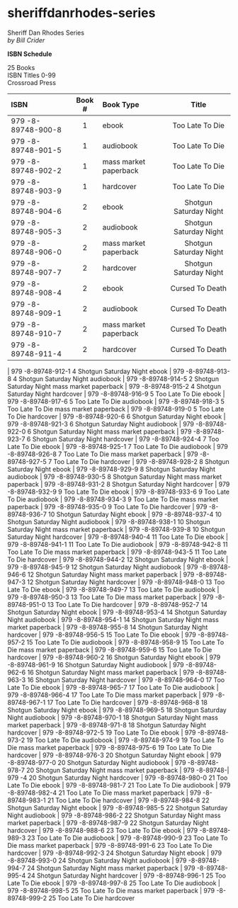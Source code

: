 # sheriffdanrhodes-series
Sheriff Dan Rhodes Series  
*by Bill Crider*
    
**ISBN Schedule**  
  
25 Books  
ISBN Titles 0-99  
Crossroad Press  
  
  
| ISBN               | Book # |      Book Type         | Title                      |
| :-----------       | :---:  |       :---------       | :-------------------------:| 
| 979 -8-89748-900-8 |	1     | ebook                  | Too Late To Die            |  
| 979 -8-89748-901-5 |	1     | audiobook              | Too Late To Die            |
| 979 -8-89748-902-2 |	1     | mass market paperback  | Too Late To Die            | 
| 979 -8-89748-903-9 |	1     | hardcover              | Too Late To Die            | 
| 979 -8-89748-904-6 |	2     | ebook                  | Shotgun Saturday Night     | 
| 979 -8-89748-905-3 |	2     | audiobook              | Shotgun Saturday Night     | 
| 979 -8-89748-906-0 |	2     | mass market paperback  | Shotgun Saturday Night     | 
| 979 -8-89748-907-7 |	2     | hardcover              | Shotgun Saturday Night     | 
| 979 -8-89748-908-4 |	2     | ebook                  | Cursed To Death            | 
| 979 -8-89748-909-1 |	2     | audiobook              | Cursed To Death            | 
| 979 -8-89748-910-7 |	2     | mass market paperback  | Cursed To Death            | 
| 979 -8-89748-911-4 |	2     | hardcover              | Cursed To Death            | 


| 979 -8-89748-912-1	4	Shotgun Saturday Night	ebook
| 979 -8-89748-913-8	4	Shotgun Saturday Night	audiobook
| 979 -8-89748-914-5	2	Shotgun Saturday Night	mass market paperback
| 979 -8-89748-915-2	4	Shotgun Saturday Night	hardcover
| 979 -8-89748-916-9	5	Too Late To Die	ebook
| 979 -8-89748-917-6	5	Too Late To Die	audiobook
| 979 -8-89748-918-3	5	Too Late To Die	mass market paperback
| 979 -8-89748-919-0	5	Too Late To Die	hardcover
| 979 -8-89748-920-6	6	Shotgun Saturday Night	ebook
| 979 -8-89748-921-3	6	Shotgun Saturday Night	audiobook
| 979 -8-89748-922-0	6	Shotgun Saturday Night	mass market paperback
| 979 -8-89748-923-7	6	Shotgun Saturday Night	hardcover
| 979 -8-89748-924-4	7	Too Late To Die	ebook
| 979 -8-89748-925-1	7	Too Late To Die	audiobook
| 979 -8-89748-926-8	7	Too Late To Die	mass market paperback
| 979 -8-89748-927-5	7	Too Late To Die	hardcover
| 979 -8-89748-928-2	8	Shotgun Saturday Night	ebook
| 979 -8-89748-929-9	8	Shotgun Saturday Night	audiobook
| 979 -8-89748-930-5	8	Shotgun Saturday Night	mass market paperback
| 979 -8-89748-931-2	8	Shotgun Saturday Night	hardcover
| 979 -8-89748-932-9	9	Too Late To Die	ebook
| 979 -8-89748-933-6	9	Too Late To Die	audiobook
| 979 -8-89748-934-3	9	Too Late To Die	mass market paperback
| 979 -8-89748-935-0	9	Too Late To Die	hardcover
| 979 -8-89748-936-7	10	Shotgun Saturday Night	ebook
| 979 -8-89748-937-4	10	Shotgun Saturday Night	audiobook
| 979 -8-89748-938-1	10	Shotgun Saturday Night	mass market paperback
| 979 -8-89748-939-8	10	Shotgun Saturday Night	hardcover
| 979 -8-89748-940-4	11	Too Late To Die	ebook
| 979 -8-89748-941-1	11	Too Late To Die	audiobook
| 979 -8-89748-942-8	11	Too Late To Die	mass market paperback
| 979 -8-89748-943-5	11	Too Late To Die	hardcover
| 979 -8-89748-944-2	12	Shotgun Saturday Night	ebook
| 979 -8-89748-945-9	12	Shotgun Saturday Night	audiobook
| 979 -8-89748-946-6	12	Shotgun Saturday Night	mass market paperback
| 979 -8-89748-947-3	12	Shotgun Saturday Night	hardcover
| 979 -8-89748-948-0	13	Too Late To Die	ebook
| 979 -8-89748-949-7	13	Too Late To Die	audiobook
| 979 -8-89748-950-3	13	Too Late To Die	mass market paperback
| 979 -8-89748-951-0	13	Too Late To Die	hardcover
| 979 -8-89748-952-7	14	Shotgun Saturday Night	ebook
| 979 -8-89748-953-4	14	Shotgun Saturday Night	audiobook
| 979 -8-89748-954-1	14	Shotgun Saturday Night	mass market paperback
| 979 -8-89748-955-8	14	Shotgun Saturday Night	hardcover
| 979 -8-89748-956-5	15	Too Late To Die	ebook
| 979 -8-89748-957-2	15	Too Late To Die	audiobook
| 979 -8-89748-958-9	15	Too Late To Die	mass market paperback
| 979 -8-89748-959-6	15	Too Late To Die	hardcover
| 979 -8-89748-960-2	16	Shotgun Saturday Night	ebook
| 979 -8-89748-961-9	16	Shotgun Saturday Night	audiobook
| 979 -8-89748-962-6	16	Shotgun Saturday Night	mass market paperback
| 979 -8-89748-963-3	16	Shotgun Saturday Night	hardcover
| 979 -8-89748-964-0	17	Too Late To Die	ebook
| 979 -8-89748-965-7	17	Too Late To Die	audiobook
| 979 -8-89748-966-4	17	Too Late To Die	mass market paperback
| 979 -8-89748-967-1	17	Too Late To Die	hardcover
| 979 -8-89748-968-8	18	Shotgun Saturday Night	ebook
| 979 -8-89748-969-5	18	Shotgun Saturday Night	audiobook
| 979 -8-89748-970-1	18	Shotgun Saturday Night	mass market paperback
| 979 -8-89748-971-8	18	Shotgun Saturday Night	hardcover
| 979 -8-89748-972-5	19	Too Late To Die	ebook
| 979 -8-89748-973-2	19	Too Late To Die	audiobook
| 979 -8-89748-974-9	19	Too Late To Die	mass market paperback
| 979 -8-89748-975-6	19	Too Late To Die	hardcover
| 979 -8-89748-976-3	20	Shotgun Saturday Night	ebook
| 979 -8-89748-977-0	20	Shotgun Saturday Night	audiobook
| 979 -8-89748-978-7	20	Shotgun Saturday Night	mass market paperback
| 979 -8-89748-| 979 -4	20	Shotgun Saturday Night	hardcover
| 979 -8-89748-980-0	21	Too Late To Die	ebook
| 979 -8-89748-981-7	21	Too Late To Die	audiobook
| 979 -8-89748-982-4	21	Too Late To Die	mass market paperback
| 979 -8-89748-983-1	21	Too Late To Die	hardcover
| 979 -8-89748-984-8	22	Shotgun Saturday Night	ebook
| 979 -8-89748-985-5	22	Shotgun Saturday Night	audiobook
| 979 -8-89748-986-2	22	Shotgun Saturday Night	mass market paperback
| 979 -8-89748-987-9	22	Shotgun Saturday Night	hardcover
| 979 -8-89748-988-6	23	Too Late To Die	ebook
| 979 -8-89748-989-3	23	Too Late To Die	audiobook
| 979 -8-89748-990-9	23	Too Late To Die	mass market paperback
| 979 -8-89748-991-6	23	Too Late To Die	hardcover
| 979 -8-89748-992-3	24	Shotgun Saturday Night	ebook
| 979 -8-89748-993-0	24	Shotgun Saturday Night	audiobook
| 979 -8-89748-994-7	24	Shotgun Saturday Night	mass market paperback
| 979 -8-89748-995-4	24	Shotgun Saturday Night	hardcover
| 979 -8-89748-996-1	25	Too Late To Die	ebook
| 979 -8-89748-997-8	25	Too Late To Die	audiobook
| 979 -8-89748-998-5	25	Too Late To Die	mass market paperback
| 979 -8-89748-999-2	25	Too Late To Die	hardcover
